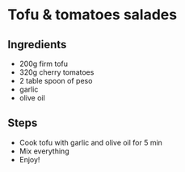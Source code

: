 # Tofu & tomatoes salades

## Ingredients 

- 200g firm tofu
- 320g cherry tomatoes
- 2 table spoon of peso
- garlic
- olive oil

## Steps

- Cook tofu with garlic and olive oil for 5 min
- Mix everything
- Enjoy!
